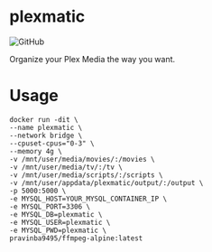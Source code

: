 # plexmatic
![GitHub](https://img.shields.io/github/license/pravinba9495/plexmatic)

Organize your Plex Media the way you want.

# Usage
```docker
docker run -dit \
--name plexmatic \
--network bridge \
--cpuset-cpus="0-3" \
--memory 4g \
-v /mnt/user/media/movies/:/movies \
-v /mnt/user/media/tv/:/tv \
-v /mnt/user/media/scripts/:/scripts \
-v /mnt/user/appdata/plexmatic/output/:/output \
-p 5000:5000 \
-e MYSQL_HOST=YOUR_MYSQL_CONTAINER_IP \
-e MYSQL_PORT=3306 \
-e MYSQL_DB=plexmatic \
-e MYSQL_USER=plexmatic \
-e MYSQL_PWD=plexmatic \
pravinba9495/ffmpeg-alpine:latest
```

